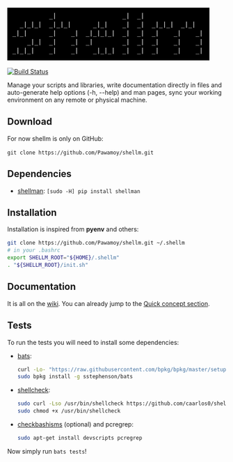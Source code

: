 ![logo](logo.png)

[![Build Status](https://travis-ci.org/Pawamoy/shellm.svg?branch=master)](https://travis-ci.org/Pawamoy/shellm)

Manage your scripts and libraries, write documentation directly in files and
auto-generate help options (-h, --help) and man pages, sync your working
environment on any remote or physical machine.

## Download
For now shellm is only on GitHub:

`git clone https://github.com/Pawamoy/shellm.git`

## Dependencies
- [shellman](https://github.com/Pawamoy/shellman): `[sudo -H] pip install shellman`

## Installation
Installation is inspired from **pyenv** and others:

```bash
git clone https://github.com/Pawamoy/shellm.git ~/.shellm
# in your .bashrc
export SHELLM_ROOT="${HOME}/.shellm"
. "${SHELLM_ROOT}/init.sh"
```

## Documentation
It is all on the [wiki](https://github.com/Pawamoy/shellm/wiki).
You can already jump to the
[Quick concept section](https://github.com/Pawamoy/shellm/wiki#quick-concept).

## Tests
To run the tests you will need to install some dependencies:

- [bats](https://github.com/sstephenson/bats):
  ```bash
  curl -Lo- "https://raw.githubusercontent.com/bpkg/bpkg/master/setup.sh" | sudo bash
  sudo bpkg install -g sstephenson/bats
  ```
- [shellcheck](https://github.com/koalaman/shellcheck):
  ```bash
  sudo curl -Lso /usr/bin/shellcheck https://github.com/caarlos0/shellcheck-docker/releases/download/v0.4.5/shellcheck
  sudo chmod +x /usr/bin/shellcheck
  ```
- [checkbashisms](https://sourceforge.net/projects/checkbaskisms/) (optional) and pcregrep:
  ```bash
  sudo apt-get install devscripts pcregrep
  ```

Now simply run `bats tests`!

